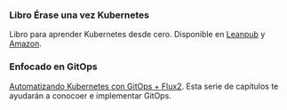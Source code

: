 ### Libro Érase una vez Kubernetes

Libro para aprender Kubernetes desde cero. Disponible en [Leanpub](http://bit.ly/36TkUYC) y [Amazon](https://amzn.to/2Cng0Jr).

### Enfocado en GitOps

[Automatizando Kubernetes con GitOps + Flux2](https://www.youtube.com/playlist?list=PLuQL-CB_D1E7gRzUGlchvvmGDF1rIiWkj). Esta serie de capítulos te ayudarán a conocoer e implementar GitOps.

